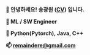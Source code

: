 **👋 안녕하세요! 송광원 ([CV](https://drive.google.com/file/d/1UP849JF1rpjm90SqiyLMmXXw5oSDqEIx/view?usp=sharing)) 입니다.**   
  
**🌱 ML / SW Engineer**   
  
**👀 Python(Pytorch), Java, C++**   
  
**📫 remaindere@gmail.com**   
  
<!---
remaindere/remaindere is a ✨ special ✨ repository because its `README.md` (this file) appears on your GitHub profile.
You can click the Preview link to take a look at your changes.
--->
